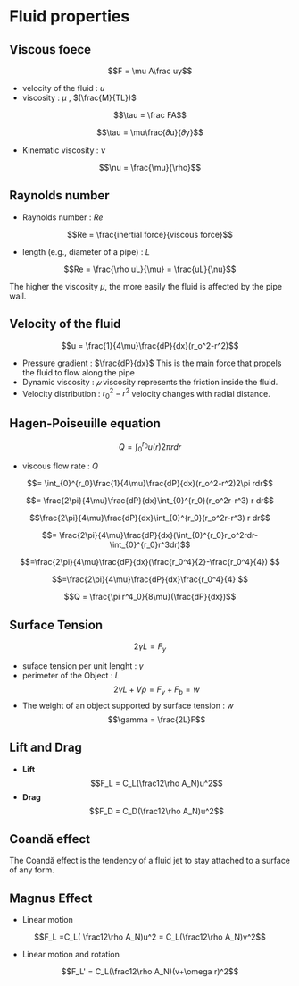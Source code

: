 # Fluid properties
## Viscous foece
$$F = \mu A\frac uy$$
* velocity of the fluid : $u$
* viscosity : $\mu$ , $(\frac{M}{TL})$

$$\tau = \frac FA$$

$$\tau = \mu\frac{𝜕u}{𝜕y}$$

* Kinematic viscosity : $\nu$

$$\nu = \frac{\mu}{\rho}$$
## Raynolds number
* Raynolds number : $Re$

$$Re = \frac{inertial force}{viscous force}$$

* length (e.g., diameter of a pipe) : $L$

$$Re = \frac{\rho uL}{\mu} = \frac{uL}{\nu}$$

The higher the viscosity $\mu$, the more easily the fluid is affected by the pipe wall.
## Velocity of the fluid
$$u = \frac{1}{4\mu}\frac{dP}{dx}(r_o^2-r^2)$$

* Pressure gradient : $\frac{dP}{dx}$
This is the main force that propels the fluid to flow along the pipe
* Dynamic viscosity : $𝜇$ 
viscosity represents the friction inside the fluid.
* Velocity distribution :  $r_0^2−r^2$
velocity changes with radial distance.
## Hagen-Poiseuille equation
$$Q = \int_{0}^{r_0}u(r)2\pi rdr$$

* viscous flow rate : $Q$

$$= \int_{0}^{r_0}\frac{1}{4\mu}\frac{dP}{dx}(r_o^2-r^2)2\pi rdr$$

$$= \frac{2\pi}{4\mu}\frac{dP}{dx}\int_{0}^{r_0}(r_o^2r-r^3) r dr$$

$$\frac{2\pi}{4\mu}\frac{dP}{dx}\int_{0}^{r_0}(r_o^2r-r^3) r dr$$

$$= \frac{2\pi}{4\mu}\frac{dP}{dx}(\int_{0}^{r_0}r_o^2rdr-\int_{0}^{r_0}r^3dr)$$

$$=\frac{2\pi}{4\mu}\frac{dP}{dx}(\frac{r_0^4}{2}-\frac{r_0^4}{4}) $$

$$=\frac{2\pi}{4\mu}\frac{dP}{dx}\frac{r_0^4}{4} $$

$$Q = \frac{\pi r^4_0}{8\mu}(\frac{dP}{dx})$$
## Surface Tension
$$2\gamma L = F_y$$

* suface tension per unit lenght : $\gamma$
* perimeter of the Object : $L$
$$2\gamma L+V\rho = F_y+F_b = w$$
* The weight of an object supported by surface tension : $w$
$$\gamma = \frac{2L}F$$

## Lift and Drag
* **Lift**
$$F_L = C_L(\frac12\rho A_N)u^2$$
* **Drag**
$$F_D = C_D(\frac12\rho A_N)u^2$$

## Coandă effect
The Coandă effect is the tendency of a fluid jet to stay attached to a surface of any form.
## Magnus Effect
* Linear motion

$$F_L =C_L(
\frac12\rho A_N)u^2 =  C_L(\frac12\rho A_N)v^2$$

* Linear motion and rotation

$$F_L' = C_L(\frac12\rho A_N)(v+\omega r)^2$$